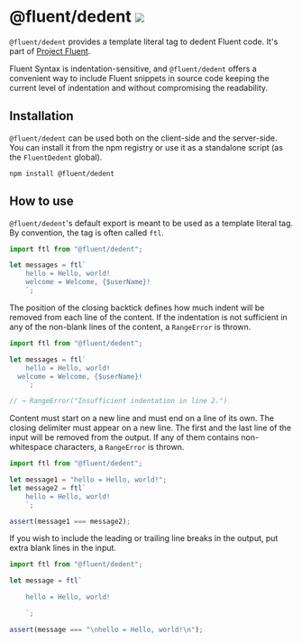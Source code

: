 # @fluent/dedent ![](https://github.com/projectfluent/fluent.js/workflows/test/badge.svg)

`@fluent/dedent` provides a template literal tag to dedent Fluent code. It's
part of [Project Fluent][].

Fluent Syntax is indentation-sensitive, and `@fluent/dedent` offers a
convenient way to include Fluent snippets in source code keeping the current
level of indentation and without compromising the readability.

[Project Fluent]: https://projectfluent.org


## Installation

`@fluent/dedent` can be used both on the client-side and the server-side.  You can
install it from the npm registry or use it as a standalone script (as the
`FluentDedent` global).

    npm install @fluent/dedent


## How to use

`@fluent/dedent`'s default export is meant to be used as a template literal
tag. By convention, the tag is often called `ftl`.

```javascript
import ftl from "@fluent/dedent";

let messages = ftl`
    hello = Hello, world!
    welcome = Welcome, {$userName}!
    `;
```

The position of the closing backtick defines how much indent will be removed
from each line of the content. If the indentation is not sufficient in any of
the non-blank lines of the content, a `RangeError` is thrown.

```javascript
import ftl from "@fluent/dedent";

let messages = ftl`
    hello = Hello, world!
  welcome = Welcome, {$userName}!
    `;

// → RangeError("Insufficient indentation in line 2.")
```

Content must start on a new line and must end on a line of its own. The
closing delimiter must appear on a new line. The first and the last line of
the input will be removed from the output. If any of them contains
non-whitespace characters, a `RangeError` is thrown.

```javascript
import ftl from "@fluent/dedent";

let message1 = "hello = Hello, world!";
let message2 = ftl`
    hello = Hello, world!
    `;

assert(message1 === message2);
```

If you wish to include the leading or trailing line breaks in the output, put
extra blank lines in the input.

```javascript
import ftl from "@fluent/dedent";

let message = ftl`

    hello = Hello, world!

    `;

assert(message === "\nhello = Hello, world!\n");
```
